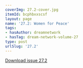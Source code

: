 ```yaml
---
coverImg: 27.2-cover.jpg
itemId: bcphbxxscsf
layout: page
name: '27.2: Women for Peace'
tags:
- hasAuthor: dreamnetwork
- hasTag: dream-network-volume-27
type: post
urlSlug: '27.2'
---
```

<a href="../files/pdfs/Volume_27/27.2_women_for_peace.pdf" download="">Download issue 27.2</a>